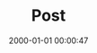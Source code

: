 ---
layout: post
title:  "Post"
date:   2000-01-01 00:00:47
categories: jekyll update
excerpt: Post
---